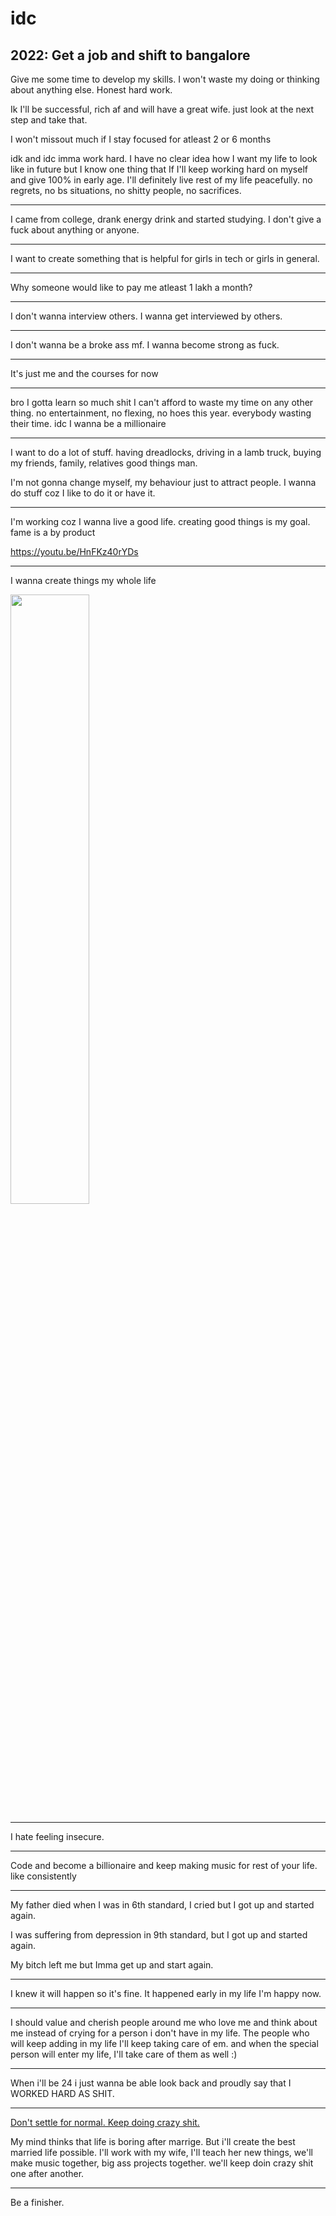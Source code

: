 # idc

## 2022: Get a job and shift to bangalore

Give me some time to develop my skills. I won't waste my doing or thinking about anything else. Honest hard work.

Ik I'll be successful, rich af and will have a great wife. just look at the next step and take that. 

I won't missout much if I stay focused for atleast 2 or 6 months

idk and idc imma work hard. I have no clear idea how I want my life to look like in future but I know one thing that If I'll keep working hard on myself and give 100% in early age. I'll definitely live rest of my life peacefully. no regrets, no bs situations, no shitty people, no sacrifices.

---

I came from college, drank energy drink and started studying. I don't give a fuck about anything or anyone. 

---

I want to create something that is helpful for girls in tech or girls in general.

---

Why someone would like to pay me atleast 1 lakh a month?

---

I don't wanna interview others. I wanna get interviewed by others.

---

I don't wanna be a broke ass mf. I wanna become strong as fuck.

---

It's just me and the courses for now

---

bro I gotta learn so much shit I can't afford to waste my time on any other thing. no entertainment, no flexing, no hoes this year. everybody wasting their time.
idc I wanna be a millionaire

---

I want to do a lot of stuff. having dreadlocks, driving in a lamb truck, buying my friends, family, relatives good things man.

I'm not gonna change myself, my behaviour just to attract people. I wanna do stuff coz I like to do it or have it.

---

I'm working coz I wanna live a good life. creating good things is my goal. fame is a by product

https://youtu.be/HnFKz40rYDs

---

I wanna create things my whole life

<img src = "https://user-images.githubusercontent.com/59761032/167255474-46abe652-87e9-44a6-b91e-9d0841266a10.png" width="50%">

---

I hate feeling insecure.

---

Code and become a billionaire and keep making music for rest of your life. like consistently

---


My father died when I was in 6th standard, I cried but I got up and started again. 

I was suffering from depression in 9th standard, but I got up and started again. 

My bitch left me but Imma get up and start again.

---

I knew it will happen so it's fine. It happened early in my life I'm happy now.

---

I should value and cherish people around me who love me and think about me instead of crying for a person i don't have in my life. The people who will keep adding in my life I'll keep taking care of em. and when the special person will enter my life, I'll take care of them as well :)

---

When i'll be 24 i just wanna be able look back and proudly say that I WORKED HARD AS SHIT.

---

[Don't settle for normal. Keep doing crazy shit.](https://www.youtube.com/watch?v=C1gJlivicnI)

My mind thinks that life is boring after marrige. But i'll create the best married life possible. I'll work with my wife, I'll teach her new things, we'll make music together, big ass projects together. we'll keep doin crazy shit one after another.

---

Be a finisher.
